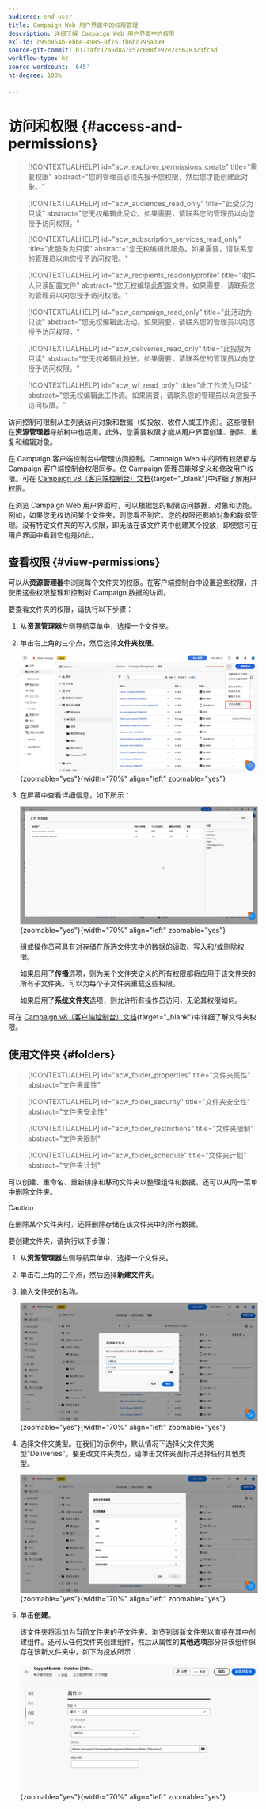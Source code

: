 ```yaml
---
audience: end-user
title: Campaign Web 用户界面中的权限管理
description: 详细了解 Campaign Web 用户界面中的权限
exl-id: c95b854b-ebbe-4985-8f75-fb6bc795a399
source-git-commit: b173afc12a5d8a7c57c688fe92e2c5628323fcad
workflow-type: ht
source-wordcount: '645'
ht-degree: 100%

---
```


# 访问和权限 {#access-and-permissions}

>[!CONTEXTUALHELP]
>id="acw_explorer_permissions_create"
>title="需要权限"
>abstract="您的管理员必须先授予您权限，然后您才能创建此对象。"

>[!CONTEXTUALHELP]
>id="acw_audiences_read_only"
>title="此受众为只读"
>abstract="您无权编辑此受众。如果需要，请联系您的管理员以向您授予访问权限。"

>[!CONTEXTUALHELP]
>id="acw_subscription_services_read_only"
>title="此服务为只读"
>abstract="您无权编辑此服务。如果需要，请联系您的管理员以向您授予访问权限。"

>[!CONTEXTUALHELP]
>id="acw_recipients_readonlyprofile"
>title="收件人只读配置文件"
>abstract="您无权编辑此配置文件。如果需要，请联系您的管理员以向您授予访问权限。"

>[!CONTEXTUALHELP]
>id="acw_campaign_read_only"
>title="此活动为只读"
>abstract="您无权编辑此活动。如果需要，请联系您的管理员以向您授予访问权限。"

>[!CONTEXTUALHELP]
>id="acw_deliveries_read_only"
>title="此投放为只读"
>abstract="您无权编辑此投放。如果需要，请联系您的管理员以向您授予访问权限。"


>[!CONTEXTUALHELP]
>id="acw_wf_read_only"
>title="此工作流为只读"
>abstract="您无权编辑此工作流。如果需要，请联系您的管理员以向您授予访问权限。"



访问控制可限制从主列表访问对象和数据（如投放、收件人或工作流）。这些限制在&#x200B;**资源管理器**&#x200B;导航树中也适用。此外，您需要权限才能从用户界面创建、删除、重复和编辑对象。

在 Campaign 客户端控制台中管理访问控制。Campaign Web 中的所有权限都与 Campaign 客户端控制台权限同步。仅 Campaign 管理员能够定义和修改用户权限。可在 [Campaign v8（客户端控制台）文档](https://experienceleague.adobe.com/docs/campaign/campaign-v8/admin/permissions/gs-permissions.html?lang=zh-Hans){target="_blank"}中详细了解用户权限。

在浏览 Campaign Web 用户界面时，可以根据您的权限访问数据、对象和功能。例如，如果您无权访问某个文件夹，则您看不到它。您的权限还影响对象和数据管理。没有特定文件夹的写入权限，即无法在该文件夹中创建某个投放，即使您可在用户界面中看到它也是如此。

## 查看权限 {#view-permissions}

可以从&#x200B;**资源管理器**&#x200B;中浏览每个文件夹的权限。在客户端控制台中设置这些权限，并使用这些权限整理和控制对 Campaign 数据的访问。

要查看文件夹的权限，请执行以下步骤：

1. 从&#x200B;**资源管理器**&#x200B;左侧导航菜单中，选择一个文件夹。
1. 单击右上角的三个点，然后选择&#x200B;**文件夹权限**。

   ![](assets/permissions-view-menu.png){zoomable="yes"}{width="70%" align="left" zoomable="yes"}

1. 在屏幕中查看详细信息，如下所示：

   ![](assets/permissions-view-screen.png){zoomable="yes"}{width="70%" align="left" zoomable="yes"}

   组或操作员可具有对存储在所选文件夹中的数据的读取、写入和/或删除权限。

   如果启用了&#x200B;**传播**&#x200B;选项，则为某个文件夹定义的所有权限都将应用于该文件夹的所有子文件夹。可以为每个子文件夹重载这些权限。

   如果启用了&#x200B;**系统文件夹**&#x200B;选项，则允许所有操作员访问，无论其权限如何。

可在 [Campaign v8（客户端控制台）文档](https://experienceleague.adobe.com/docs/campaign/campaign-v8/admin/permissions/folder-permissions.html?lang=zh-Hans){target="_blank"}中详细了解文件夹权限。


## 使用文件夹 {#folders}

>[!CONTEXTUALHELP]
>id="acw_folder_properties"
>title="文件夹属性"
>abstract="文件夹属性"

>[!CONTEXTUALHELP]
>id="acw_folder_security"
>title="文件夹安全性"
>abstract="文件夹安全性"

>[!CONTEXTUALHELP]
>id="acw_folder_restrictions"
>title="文件夹限制"
>abstract="文件夹限制"

>[!CONTEXTUALHELP]
>id="acw_folder_schedule"
>title="文件夹计划"
>abstract="文件夹计划"

可以创建、重命名、重新排序和移动文件夹以整理组件和数据。还可以从同一菜单中删除文件夹。

>[!CAUTION]
>
>在删除某个文件夹时，还将删除存储在该文件夹中的所有数据。

要创建文件夹，请执行以下步骤：

1. 从&#x200B;**资源管理器**&#x200B;左侧导航菜单中，选择一个文件夹。
1. 单击右上角的三个点，然后选择&#x200B;**新建文件夹**。
1. 输入文件夹的名称。

   ![](assets/create-new-subfolder.png){zoomable="yes"}{width="70%" align="left" zoomable="yes"}

1. 选择文件夹类型。在我们的示例中，默认情况下选择父文件夹类型“Deliveries”。要更改文件夹类型，请单击文件夹图标并选择任何其他类型。

   ![](assets/create-new-subfolder2.png){zoomable="yes"}{width="70%" align="left" zoomable="yes"}

1. 单击&#x200B;**创建**。

   该文件夹将添加为当前文件夹的子文件夹。浏览到该新文件夹以直接在其中创建组件。还可从任何文件夹创建组件，然后从属性的&#x200B;**其他选项**&#x200B;部分将该组件保存在该新文件夹中，如下为投放所示：

   ![](assets/delivery-properties-folder.png){zoomable="yes"}{width="70%" align="left" zoomable="yes"}
